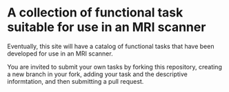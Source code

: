 # A collection of functional task suitable for use in an MRI scanner

Eventually, this site will have a catalog of functional tasks that have been
developed for use in an MRI scanner.

You are invited to submit your own tasks by forking this repository, creating
a new branch in your fork, adding your task and the descriptive informtation,
and then submitting a pull request.
